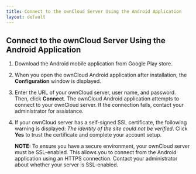 ```yaml
---
title: Connect to the ownCloud Server Using the Android Application
layout: default
---
```


## Connect to the ownCloud Server Using the Android Application 
1. Download the Android mobile application from Google Play store.
2. When you open the ownCloud Android application after installation, the **Configuration** window is displayed. 
3. Enter the URL of your ownCloud server, user name, and password. Then, click **Connect**. 
   The ownCloud Android application attempts to connect to your ownCloud server. If the connection fails, contact your administrator for assistance.
4. If your ownCloud server has a self-signed SSL certificate, the following warning is displayed: *The identity of the site could not be verified*. Click **Yes** to trust the certificate and complete your account setup. 

   **NOTE:** To ensure you have a secure environment, your ownCloud server must be SSL-enabled. This allows you to connect from the Android application using an HTTPS connection. Contact your administrator about whether your server is SSL-enabled.
